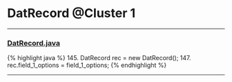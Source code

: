 # DatRecord @Cluster 1

***

### [DatRecord.java](https://searchcode.com/codesearch/view/15642414/)
{% highlight java %}
145. DatRecord rec = new DatRecord();
147. rec.field_1_options = field_1_options;
{% endhighlight %}

***

